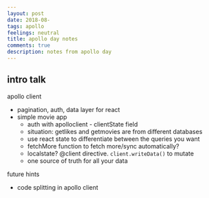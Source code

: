 ```yaml
---
layout: post
date: 2018-08-
tags: apollo
feelings: neutral
title: apollo day notes
comments: true
description: notes from apollo day
---
```


## intro talk

apollo client

- pagination, auth, data layer for react
- simple movie app
  - auth with apolloclient - clientState field
  - situation: getlikes and getmovies are from different databases
  - use react state to differentiate between the queries you want
  - fetchMore function to fetch more/sync automatically?
  - localstate? @client directive. `client.writeData()` to mutate
  - one source of truth for all your data

  
  
future hints

- code splitting in apollo client
